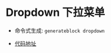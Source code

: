 
# Dropdown 下拉菜单

- 命令式生成:  `generateblock dropdown`

- [代码地址](https://github.com/yitjhy/generate-block-static-site/tree/master/docs/dropdown/demo)